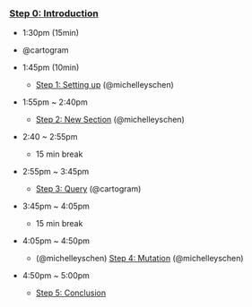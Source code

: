 ### [Step 0: Introduction](./Step%200:%20Introduction.md)
- 1:30pm (15min)
- @cartogram

- 1:45pm (10min)
  - [Step 1: Setting up](./Step%201:%20Setting%20up.md) (@michelleyschen) 

- 1:55pm ~ 2:40pm
  - [Step 2: New Section](./Step%202:%20New%20Section.md) (@michelleyschen) 

- 2:40 ~ 2:55pm
  - 15 min break
  
- 2:55pm ~ 3:45pm
  - [Step 3: Query](./Step%203:%20Query.md) (@cartogram)

- 3:45pm ~ 4:05pm
  - 15 min break

- 4:05pm ~ 4:50pm
  - (@michelleyschen) [Step 4: Mutation](./Step%204:%20Mutation.md) (@michelleyschen) 
  
- 4:50pm ~ 5:00pm
  - [Step 5: Conclusion](./Step%205:%20Conclusion.md)
